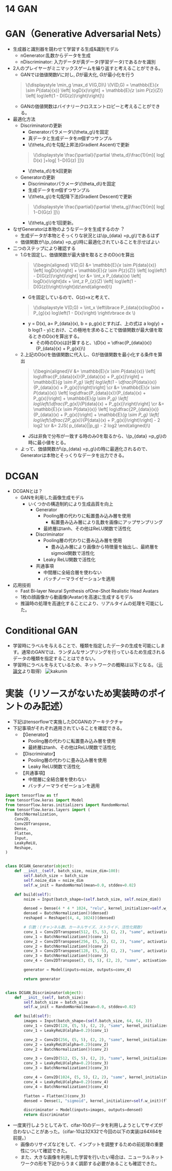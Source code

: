 <script type="text/x-mathjax-config">MathJax.Hub.Config({tex2jax:{inlineMath:[['\$','\$'],['\\(','\\)']],processEscapes:true},CommonHTML: {matchFontHeight:false}});</script>
<script type="text/javascript" async src="https://cdnjs.cloudflare.com/ajax/libs/mathjax/2.7.1/MathJax.js?config=TeX-MML-AM_CHTML"></script>

14 GAN
==========

# GAN（Generative Adversarial Nets）

- 生成器と識別器を競わせて学習する生成&識別モデル
  - nGenerator:乱数からデータを生成
  - nDiscriminator: 入力データが真データ(学習データ)であるかを識別
- 2人のプレイヤーがミニマックスゲームを繰り返すと考えることができる。
  - GANでは価値関数𝑉に対し, 𝐷が最大化, 𝐺が最小化を行う
  > \\\(\displaystyle \min_g \max_d V(G,D)\\\)
  > \\\(V(D,G) = \mathbb{E}_{x \sim P_{data}(x)} \left[ logD(x)\right] + \mathbb{E}_{z \sim P_{z}(Z)} \left[ log\left(1 - D(G(z))\right)\right]\\\)
  - GANの価値関数はバイナリークロスエントロピーと考えることができる。
- 最適化方法
  - Discriminatorの更新
    - Generatorパラメータ\\\(\theta_g\\\)を固定
    - 真データと生成データを𝑚個ずつサンプル
    - \\\(\theta_d\\\)を勾配上昇法(Gradient Ascent)で更新
    > \\\(\displaystyle \frac{\partial}{\partial \theta_d}\frac{1}{m}[ log[ D(x) ]+log[ 1−D(G(z) ]]\\\)
    - \\\(\theta_d\\\)をk回更新
  - Generatorの更新
    - Discriminatorパラメータ\\\(\theta_d\\\)を固定
    - 生成データを𝑚個ずつサンプル
    - \\\(\theta_g\\\)を勾配降下法(Gradient Descent)で更新
    > \\\(\displaystyle \frac{\partial}{\partial \theta_g}\frac{1}{m}[ log[ 1−D(G(z) ]]\\\)
    - \\\(\theta_g\\\)を1回更新。
- なぜGeneratorは本物のようなデータを生成するのか︖
  - 生成データが本物とそっくりな状況とは\\\(p_{data} =p_g\\\)であるはず
  - 価値関数が\\\(p_{data} =p_g\\\)時に最適化されていることを示せばよい
- 二つのステップにより確認する
  - 1.Gを固定し、価値関数が最大値を取るときのD(x)を算出
    > \\\(\begin{aligned} V(D,G) &= \mathbb{E}_{x \sim P_{data}(x)} \left[ logD(x)\right] + \mathbb{E}_{z \sim P_{z}(Z)} \left[ log\left(1 - D(G(z))\right)\right] \cr &= \int_x P_{data}(x) \left[ logD(x)\right]dx + \int_z P_{z}(Z) \left[ log\left(1 - D(G(z))\right)\right]dz\end{aligned}\\\)
    - Gを固定しているので、G(z)=xと考えて、
    > \\\(\displaystyle V(D,G) = \int_x \left\lbrace P_{data}(x)logD(x) + P_{g}(x)  log\left(1 - D(x)\right) \right\rbrace dx \\\)
    - y = D(x), a= P_{data}(x), b = p_g(x)とすれば、上の式は a log(y) + b log(1 - y)とおけ、この極地を求めることで価値関数が最大値を取るときのD(x)を算出する。
      - その時のD(x)は計算すると、\\\(D(x) = \dfrac{P_{data}(x)}{P_{data}(x) + P_g(x)}\\\)
  - 2.上記のD(x)を価値関数に代入し、Gが価値関数を最小化する条件を算出
    > \\\(\begin{aligned}V &= \mathbb{E}_{x \sim P_{data}(x)} \left[ log\dfrac{P_{data}(x)}{P_{data}(x) + P_g(x)}\right] + \mathbb{E}_{g \sim P_g} \left[ log\left(1 - \dfrac{P_{data}(x)}{P_{data}(x) + P_g(x)}\right)\right] \cr
    &= \mathbb{E}_{x \sim P_{data}(x)} \left[ log\dfrac{P_{data}(x)}{P_{data}(x) + P_g(x)}\right] + \mathbb{E}_{g \sim P_g} \left[ log\left(\dfrac{P_g(x)}{P_{data}(x) + P_g(x)}\right)\right] \cr
    &= \mathbb{E}_{x \sim P_{data}(x)} \left[ log\dfrac{2P_{data}(x)}{P_{data}(x) + P_g(x)}\right] + \mathbb{E}_{g \sim P_g} \left[ log\left(\dfrac{2P_g(x)}{P_{data}(x) + P_g(x)}\right)\right] - 2 log2 \cr
    &= 2JS( p_{data}\||p_g) - 2 log2
    \end{aligned}\\\)
    - JSは非負で分布が一致する時のみ0を取るから、\\\(p_{data} =p_g\\\)の時に最小値をとる。
  - よって、価値関数が\\\(p_{data} =p_g\\\)の時に最適化されるので、Generatorは本物とそっくりなデータを出力できる。

# DCGAN

- DCGANとは？
  - GANを利用した画像生成モデル
    - いくつかの構造制約により生成品質を向上
      - Generator
        - Pooling層の代わりに転置畳み込み層を使用
          - 転置畳み込み層により乱数を画像にアップサンプリング
        - 最終層はtanh、その他はReLU関数で活性化
      - Discriminator
        - Pooling層の代わりに畳み込み層を使用
          - 畳み込み層により画像から特徴量を抽出し、最終層をsigmoid関数で活性化
        - Leaky ReLU関数で活性化
      - 共通事項
        - 中間層に全結合層を使わない
        - バッチノーマライゼーションを適用
- 応用技術
  - Fast Bi-layer Neural Synthesis ofOne-Shot Realistic Head Avatars
  - 1枚の顔画像から動画像(Avatar)を高速に生成するモデル
  - 推論時の処理を高速化することにより、リアルタイムの処理を可能にした。

# Conditional GAN

- 学習時にラベルを与えることで、種類を指定したデータの生成を可能にします。通常のGANでは、ランダムなサンプリングを行っているため生成されるデータの種類を指定することはできない。
- 学習時にラベルを与えているため、ネットワークの概略は以下となる。（[元論文](https://arxiv.org/abs/1411.1784)より取得）
![kakunin](imgs/a_simple_conditional_adversarial_net.png)

# 実装（リソースがないため実装時のポイントのみ記述）

- 下記はtensorflowで実施したDCGANのアーキテクチャ
- 下記事項がそれぞれ適用されていることを確認できる。
  - 【Generator】
    - Pooling層の代わりに転置畳み込み層を使用
    - 最終層はtanh、その他はReLU関数で活性化
  - 【Discriminator】
    - Pooling層の代わりに畳み込み層を使用
    - Leaky ReLU関数で活性化
  - 【共通事項】
    - 中間層に全結合層を使わない
    - バッチノーマライゼーションを適用

```python
import tensorflow as tf
from tensorflow.keras import Model
from tensorflow.keras.initializers import RandomNormal
from tensorflow.keras.layers import (
    BatchNormalization,
    Conv2D,
    Conv2DTranspose,
    Dense,
    Flatten,
    Input,
    LeakyReLU,
    Reshape,
)


class DCGAN_Generator(object):
    def __init__(self, batch_size, noize_dim=100):
        self.batch_size = batch_size
        self.noize_dim = noize_dim
        self.w_init = RandomNormal(mean=0.0, stddev=0.02)

    def build(self):
        noize = Input(batch_shape=(self.batch_size, self.noize_dim))

        densed = Dense(4 * 4 * 1024, "relu", kernel_initializer=self.w_init)(noize)
        densed = BatchNormalization()(densed)
        reshaped = Reshape((4, 4, 1024))(densed)

        # 引数：(チャンネル数、カーネルサイズ、ストライド、活性化関数)
        conv_1 = Conv2DTranspose(512, (5, 5), (2, 2), "same", activation="relu", kernel_initializer=self.w_init)(reshaped)
        conv_1 = BatchNormalization()(conv_1)
        conv_2 = Conv2DTranspose(256, (5, 5), (2, 2), "same", activation="relu", kernel_initializer=self.w_init)(conv_1)
        conv_2 = BatchNormalization()(conv_2)
        conv_3 = Conv2DTranspose(128, (5, 5), (2, 2), "same", activation="relu", kernel_initializer=self.w_init)(conv_2)
        conv_3 = BatchNormalization()(conv_3)
        conv_4 = Conv2DTranspose(3, (5, 5), (2, 2), "same", activation="tanh", kernel_initializer=self.w_init)(conv_3)

        generator = Model(inputs=noize, outputs=conv_4)

        return generator


class DCGAN_Discriminator(object):
    def __init__(self, batch_size):
        self.batch_size = batch_size
        self.w_init = RandomNormal(mean=0.0, stddev=0.02)

    def build(self):
        images = Input(batch_shape=(self.batch_size, 64, 64, 3))
        conv_1 = Conv2D(128, (5, 5), (2, 2), "same", kernel_initializer=self.w_init)(images)
        conv_1 = LeakyReLU(alpha=0.2)(conv_1)

        conv_2 = Conv2D(256, (5, 5), (2, 2), "same", kernel_initializer=self.w_init)(conv_1)
        conv_2 = LeakyReLU(alpha=0.2)(conv_2)
        conv_2 = BatchNormalization()(conv_2)

        conv_3 = Conv2D(512, (5, 5), (2, 2), "same", kernel_initializer=self.w_init)(conv_2)
        conv_3 = LeakyReLU(alpha=0.2)(conv_3)
        conv_3 = BatchNormalization()(conv_3)

        conv_4 = Conv2D(1024, (5, 5), (2, 2), "same", kernel_initializer=self.w_init)(conv_2)
        conv_4 = LeakyReLU(alpha=0.2)(conv_4)
        conv_4 = BatchNormalization()(conv_4)

        flatten = Flatten()(conv_3)
        densed = Dense(1, "sigmoid", kernel_initializer=self.w_init)(flatten)

        discriminator = Model(inputs=images, outputs=densed)
        return discriminator

```

- 一度実行しようとしてみて、cifar-10のデータを利用しようとしてサイズが合わないことがあった。（cifar-10は32X32で今回の以下の実装は64X64を前提。）
  - 画像のリサイズなどをして、インプットを調整するための前処理の重要性について確認できた。
  - また、大きな画像を利用した学習を行いたい場合は、ニューラルネットワークの形を下記からうまく調節する必要があることも確認できた。
